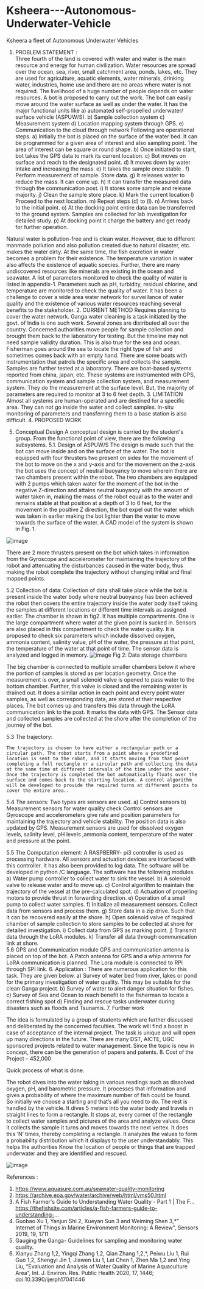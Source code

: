 # Ksheera---Autonomous-Underwater-Vehicle
Ksheera a fleet of Autonomous Underwater Vehicles 

1. PROBLEM STATEMENT :                                                                                                                                                                                                                                        
Three fourth of the land is covered with water and water is the main resource and energy for human civilization. Water resources are spread over the ocean, sea, river, small catchment area, ponds, lakes, etc. They are used for agriculture, aquatic elements, water minerals, drinking water, industries, home use and there are no areas where water is not required. The livelihood of a huge number of people depends on water resources. A bot is proposed to carry out the work. The bot can easily move around the water surface as well as under the water. It has the major functional units like 
a) automated self-propelled underwater/ surface vehicle (ASPUW/S). 
b) Sample collection system
c) Measurement system
d) Location mapping system through GPS.
e) Communication to the cloud through network 
Following are operational steps.
a)	Initially the bot is placed on the surface of the water bed. It can be programmed for a given area of interest and also sampling point. The area of interest can be square or round shape.
b)	Once initiated to start, bot takes the GPS data to mark its current location.
c)	Bot moves on surface and reach to the designated point.
d)	It moves down by water intake and increasing the mass.
e)	It takes the sample once stable . 
f)	Perform measurement of sample. Store data.
g)	It releases water to reduce the mass. It can come up.
h)	It can transfer the measured data through the communication post. 
i)	It stores some sample  and release majority.
j)	Clean the sample store place.
k)	Mark the current location 
l)	Proceed to the next location.
m)	Repeat steps (d) to (l).
n)	Arrives back to the initial point.
o)	At the docking point entire data can be transferred to the ground system. Samples are collected for lab investigation for detailed study.
p)	At docking point it charge the battery and get ready for further operation. 

Natural water is pollution-free and is clean water. However, due to different manmade pollution and also pollution created due to natural disaster, etc. makes the water dirty. At the same time, the fish excretion in water becomes a problem for their existence. The temperature variation in water also affects the existence of aquatic species.  Further, there are many undiscovered resources like minerals are existing in the ocean and seawater. A list of parameters monitored to check the quality of water is listed in appendix-1. Parameters such as pH, turbidity, residual chlorine, and temperature are monitored to check the quality of water.
It has been a challenge to cover a wide area water network for surveillance of water quality and the existence of various water resources reaching several benefits to the stakeholder. 
2. CURRENT METHOD 
Requires planning to cover the water network. Ganga water cleaning is a task initiated by the govt. of India is one such work. Several zones are distributed all over the country. Concerned authorities move people for sample collection and brought them back to the laboratory for testing. But the timeline may not need sample validity duration. This is also true for the sea and ocean. Fisherman goes around the sea to locate the right type of fish and sometimes comes back with an empty hand. There are some boats with instrumentation that patrols the specific area and collects the sample. Samples are further tested at a laboratory. There are boat-based systems reported from china, japan, etc. These systems are instrumented with GPS, communication system and sample collection system, and measurement system. They do the measurement at the surface level. But, the majority of parameters are required to monitor at 3 to 6 feet depth.
3. LIMITATION
Almost all systems are human-operated and are destined for a specific area. They can not go inside the water and collect samples. In-situ monitoring of parameters and transferring them to a base station is also difficult. 
4. PROPOSED WORK 

5. Conceptual Design
	A conceptual design is carried by the student's group. From the functional point of view, there are the following subsystems.
5.1.	Design of ASPUW/S
The design is made such that the bot can move inside and on the surface of the water. 
 The bot is equipped with four thrusters two present on sides for the movement of the bot to move on the x and y-axis and for the movement on the z-axis the bot uses the concept of neutral buoyancy to move wherein there are two chambers present within the robot. The two chambers are equipped with  2 pumps which taken water for the moment of the bot in the negative Z-direction and attains neutral buoyancy with the amount of water taken in,  making the mass of the robot equal as to the water and remains stable at that position at a depth of 3 to 6 feet, for the movement in the positive Z direction, the bot expel out the water which was taken in earlier making the bot lighter than the water to move towards the surface of the water. A CAD model of the system is shown in Fig. 1.



![image](https://github.com/user-attachments/assets/a4adcfac-2103-4649-bda9-98fdba76028e)

 There are 2 more thrusters present on the bot which takes in information from the   Gyroscope and accelerometer for maintaining the trajectory of the robot and attenuating the disturbances caused in the water body, thus making the robot complete the trajectory without changing initial and final mapped points.


5.2	Collection of data:
    Collection of data shall take place while the bot is present inside the water body where neutral buoyancy has been achieved the robot then covers the entire trajectory inside the water body itself taking the samples at different locations or different time intervals as assigned earlier. The chamber is shown in fig2. 
It has multiple compartments. One is the large compartment where water at the given point is sucked in. Sensors are also placed in this compartment to check the water quality. It is proposed to check six parameters which include dissolved oxygen, ammonia content, salinity value, pH of the water, the pressure at that point, the temperature of the water at that point of time. The sensor data is analyzed and logged in memory. 
![image](https://github.com/user-attachments/assets/ce737634-e99e-4f7d-a734-9f355b2364da)
Fig 2: Data storage chambers

The big chamber is connected to multiple smaller chambers below it where the portion of samples is stored as per location geometry. Once the measurement is over, a small solenoid valve is opened to pass water to the bottom chamber. Further, this valve is closed and the remaining water is drained out. It does a similar action in each point and every point water samples, as well as corresponding data, are stored at their respective places. 
The bot comes up and transfers this data through the LoRA communication link to the post. It marks the data with GPS. The Sensor data and collected samples are collected at the shore after the completion of the journey of the bot.

5.3 The trajectory:

    The trajectory is chosen to have either a rectangular path or a circular path. The robot starts from a point where a predefined location is sent to the robot, and it starts moving from that point completing a full rectangle or a circular path and collecting the data at the same time at different intervals of the time under the water. Once the trajectory is completed the bot automatically floats over the surface and comes back to the starting location. A control algorithm will be developed to provide the required turns at different points to cover the entire area..

5.4	The sensors:
Two types are sensors are used.
a)	Control sensors
b)	Measurement sensors for water quality check
Control sensors are Gyroscope and accelerometers give rate and position parameters for maintaining the trajectory and vehicle stability. The position data is also updated by GPS. 
Measurement sensors  are used for dissolved oxygen levels, salinity level,  pH levels ,ammonia content, temperature of the water and  pressure at the point.

5.5 The Computation element:
A RASPBERRY- pi3 controller is used as processing hardware. All sensors and actuation devices are interfaced with this controller. It has also been provided to log data. The software will be developed in python /C language. The software has the following modules.
a)	Water pump controller to collect water to sink the vessel. 
b)	A solenoid valve to release water and to move up.
c)	Control algorithm to maintain the trajectory of the vessel at the pre-calculated spot.
d)	Actuation of propelling motors to provide thrust in forwarding direction.
e)	Operation of a small pump to collect water samples. 
f)	Initialize all measurement sensors. Collect data from sensors and process them.
g)	Store data in a zip drive. Such that it can be recovered easily at the shore. 
h)	Open solenoid valve of required chamber of sample collection to store samples to be collected at shore for detailed investigation. 
i)	Collect data from GPS as marking point. 
j)	Transmit data through the LoRA modules. 
k)	Transfer all data through communication link at shore.\
5.6 GPS and Communication module 
GPS  and communication antenna is placed on top of the bot. A Patch antenna for GPS and a whip antenna for LoRA communication is planned. The Lora module is connected to RPi through SPI link. 
6.	Application : There are numerous application for this task. They are given below.
a)	Survey of water bed from river, lakes or pond for the primary investigation of water quality. This may be suitable for the clean Ganga project. 
b)	Survey of water to alert danger situation for fishes.
c)	  Survey of Sea and Ocean to reach benefit to the fisherman to locate a correct fishing spot
d)	Finding and rescue tasks underwater during disasters such as floods and Tsunamis.
7.	Further work

The idea is formulated by a group of students which are further discussed and deliberated by the concerned faculties. The work will find a boost in case of acceptance of the internal project. The task is unique and will open up many directions in the future. There are many DST, AICTE, UGC sponsored projects related to water management. Since the topic is new in concept, there can be the generation of papers and patents.
8.	Cost of the Project – 452,000




 Quick process of what is done. 

The robot dives into the water taking in various readings such as dissolved oxygen, pH, and barometric pressure. It processes that information and gives a probability of where the maximum number of fish could be found. So initially we choose a starting and that’s all you need to do. The rest is handled by the vehicle. It dives 5 meters into the water body and travels in straight lines to form a rectangle. It stops at, every corner of the rectangle to collect water samples and pictures of the area  and analyze values. Once it collects the sample it turns and moves towards the next vertex. It does this ‘N’ times, thereby completing a rectangle. It analyzes the values to form a probability distribution which it displays to the user understandably. This helps the authorities Know the location of people or things that are trapped underwater and they are identified and rescued.
 
![image](https://github.com/user-attachments/assets/a5d6652d-13cb-4f51-a9e4-f640e5139af0)


References : 
1.	https://www.aquasure.com.au/seawater-quality-monitoring
2.	https://archive.epa.gov/water/archive/web/html/vms50.html
3.	A Fish Farmer's Guide to Understanding Water Quality - Part 1 | The F... https://thefishsite.com/articles/a-fish-farmers-guide-to-understanding-...
4.	Guobao Xu 1, Yanjun Shi 2, Xueyan Sun 3 and Weiming Shen 3,*” Internet of Things in Marine Environment Monitoring: A Review”, Sensors 2019, 19, 1711
5.	Gauging the Ganga- Guidelines for sampling and monitoring water quality.
6.	Xianyu Zhang 1,2, Yingqi Zhang 1,2, Qian Zhang 1,2,*, Peiwu Liu 1, Rui Guo 1,2, Shengyi Jin 1, Jiawen Liu 1, Lei Chen 1, Zhen Ma 1,2 and Ying Liu, “Evaluation and Analysis of Water Quality of Marine Aquaculture Area”, Int. J. Environ. Res. Public Health 2020, 17, 1446; doi:10.3390/ijerph17041446


